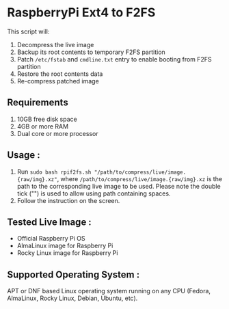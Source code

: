 # RaspberryPi Ext4 to F2FS

This script will:

1. Decompress the live image
2. Backup its root contents to temporary F2FS partition
3. Patch `/etc/fstab` and `cmdline.txt` entry to enable booting from F2FS partition
4. Restore the root contents data
5. Re-compress patched image

## Requirements

1. 10GB free disk space
2. 4GB or more RAM
3. Dual core or more processor

## Usage :

1. Run `sudo bash rpif2fs.sh "/path/to/compress/live/image.{raw/img}.xz"`, where `/path/to/compress/live/image.{raw/img}.xz` is the path to the corresponding live image to be used. Please note the double tick ("") is used to allow using path containing spaces.
2. Follow the instruction on the screen.

## Tested Live Image :

- Official Raspberry Pi OS
- AlmaLinux image for Raspberry Pi
- Rocky Linux image for Raspberry Pi

## Supported Operating System :

APT or DNF based Linux operating system running on any CPU (Fedora, AlmaLinux, Rocky Linux, Debian, Ubuntu, etc).
